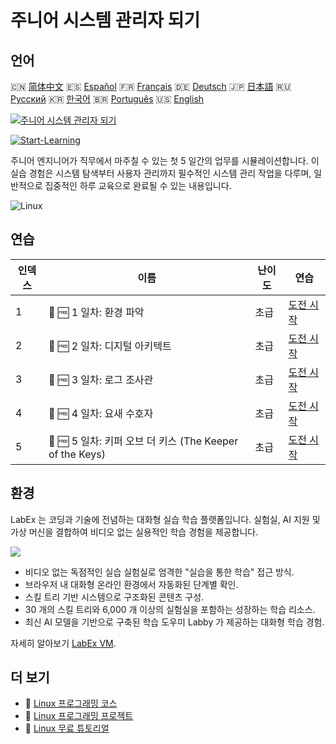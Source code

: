 # 주니어 시스템 관리자 되기

## 언어

🇨🇳 [简体中文](README_zh.md) 🇪🇸 [Español](README_es.md) 🇫🇷 [Français](README_fr.md) 🇩🇪 [Deutsch](README_de.md) 🇯🇵 [日本語](README_ja.md) 🇷🇺 [Русский](README_ru.md) 🇰🇷 [한국어](README_ko.md) 🇧🇷 [Português](README_pt.md) 🇺🇸 [English](README.md) 

[![주니어 시스템 관리자 되기](https://cover-creator.labex.io/become-a-junior-system-administrator.png?lang=ko)](https://labex.io/ko/courses/become-a-junior-system-administrator)

[![Start-Learning](https://img.shields.io/badge/Start-Learning-whitesmoke?style=for-the-badge)](https://labex.io/ko/courses/become-a-junior-system-administrator)

주니어 엔지니어가 직무에서 마주칠 수 있는 첫 5 일간의 업무를 시뮬레이션합니다. 이 실습 경험은 시스템 탐색부터 사용자 관리까지 필수적인 시스템 관리 작업을 다루며, 일반적으로 집중적인 하루 교육으로 완료될 수 있는 내용입니다.

![Linux](https://img.shields.io/badge/Linux-whitesmoke?style=for-the-badge&logo=linux)


## 연습

|   인덱스 | 이름                                                     | 난이도   | 연습                                                                                                            |
|----------|----------------------------------------------------------|----------|-----------------------------------------------------------------------------------------------------------------|
|        1 | 🎯 🆓 1 일차: 환경 파악                                  | 초급     | <a target='_blank' href='https://labex.io/ko/tutorials/linux-day-1-the-lay-of-the-land-596200'>도전 시작</a>    |
|        2 | 🎯 🆓 2 일차: 디지털 아키텍트                            | 초급     | <a target='_blank' href='https://labex.io/ko/tutorials/linux-day-2-the-digital-architect-596201'>도전 시작</a>  |
|        3 | 🎯 🆓 3 일차: 로그 조사관                                | 초급     | <a target='_blank' href='https://labex.io/ko/tutorials/linux-day-3-the-log-investigator-596202'>도전 시작</a>   |
|        4 | 🎯 🆓 4 일차: 요새 수호자                                | 초급     | <a target='_blank' href='https://labex.io/ko/tutorials/linux-day-4-the-fortress-guardian-596203'>도전 시작</a>  |
|        5 | 🎯 🆓 5 일차: 키퍼 오브 더 키스 (The Keeper of the Keys) | 초급     | <a target='_blank' href='https://labex.io/ko/tutorials/linux-day-5-the-keeper-of-the-keys-596204'>도전 시작</a> |

## 환경

LabEx 는 코딩과 기술에 전념하는 대화형 실습 학습 플랫폼입니다. 실험실, AI 지원 및 가상 머신을 결합하여 비디오 없는 실용적인 학습 경험을 제공합니다.

![](https://tutorial-screenshot.getvm.io/images/vm-1725247253.png)

- 비디오 없는 독점적인 실습 실험실로 엄격한 "실습을 통한 학습" 접근 방식.
- 브라우저 내 대화형 온라인 환경에서 자동화된 단계별 확인.
- 스킬 트리 기반 시스템으로 구조화된 콘텐츠 구성.
- 30 개의 스킬 트리와 6,000 개 이상의 실험실을 포함하는 성장하는 학습 리소스.
- 최신 AI 모델을 기반으로 구축된 학습 도우미 Labby 가 제공하는 대화형 학습 경험.

자세히 알아보기 [LabEx VM](https://support.labex.io/using-labex/virtual-machine).

## 더 보기

- 🔗 [Linux 프로그래밍 코스](https://github.com/labex-labs/awesome-programming-courses)
- 🔗 [Linux 프로그래밍 프로젝트](https://github.com/labex-labs/awesome-programming-projects)
- 🔗 [Linux 무료 튜토리얼](https://github.com/labex-labs/linux-free-tutorials)

